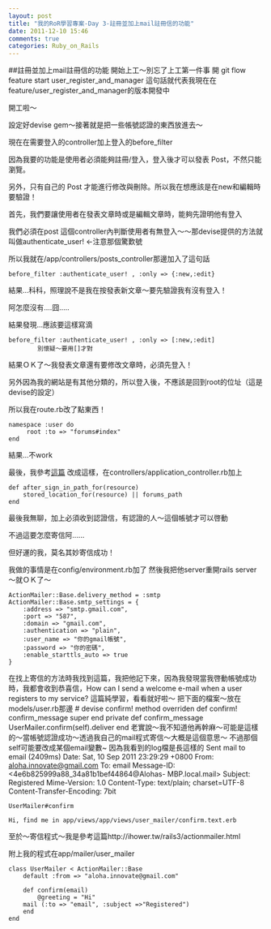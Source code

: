 ```yaml
---
layout: post
title: "我的RoR學習專案-Day 3-註冊並加上mail註冊信的功能"
date: 2011-12-10 15:46
comments: true
categories: Ruby_on_Rails
---
```


##註冊並加上mail註冊信的功能
開始上工～別忘了上工第一件事 開
	git flow feature start user_register_and_manager
這句話就代表我現在在feature/user_register_and_manager的版本開發中

開工啦～

<!--more--> 
設定好devise gem～接著就是把一些帳號認證的東西放進去～

現在在需要登入的controller加上登入的before_filter

因為我要的功能是使用者必須能夠註冊/登入，登入後才可以發表 Post，不然只能瀏覽。

另外，只有自己的 Post 才能進行修改與刪除。所以我在想應該是在new和編輯時要驗證！


首先，我們要讓使用者在發表文章時或是編輯文章時，能夠先證明他有登入

我們必須在post 這個controller內判斷使用者有無登入～～那devise提供的方法就叫做authenticate_user! <-注意那個驚歎號

所以我就在/app/controllers/posts_controller那邊加入了這句話
 
	before_filter :authenticate_user! , :only => {:new,:edit}

結果…科科，照理說不是我在按發表新文章～要先驗證我有沒有登入！

阿怎麼沒有....囧.....

結果發現...應該要這樣寫滴
 
	before_filter :authenticate_user! , :only => [:new,:edit] 
	        別懷疑～要用[]才對
結果ＯＫ了～我發表文章還有要修改文章時，必須先登入！

另外因為我的網站是有其他分類的，所以登入後，不應該是回到root的位址（這是devise的設定）

所以我在route.rb改了點東西！
	
	namespace :user do
     	 root :to => "forums#index"
  	end

結果...不work

最後，我參考[這篇](https://github.com/plataformatec/devise/wiki/How-To:-Redirect-to-a-specific-page-on-successful-sign-in)
改成這樣，在controllers/application_controller.rb加上

	def after_sign_in_path_for(resource)
    	stored_location_for(resource) || forums_path
	end


最後我無聊，加上必須收到認證信，有認證的人～這個帳號才可以啓動

不過這要怎麼寄信阿......

但好運的我，莫名其妙寄信成功！

我做的事情是在config/environment.rb加了 然後我把他server重開rails server～就ＯＫ了～

	ActionMailer::Base.delivery_method = :smtp
	ActionMailer::Base.smtp_settings = {
    	:address => "smtp.gmail.com",
    	:port => "587",
    	:domain => "gmail.com",
    	:authentication => "plain",
    	:user_name => "你的gmail帳號",
    	:password => "你的密碼",
    	:enable_starttls_auto => true
 	}

在找上寄信的方法時我找到這篇，我把他記下來，因為我發現當我啓動帳號成功時，我都會收到恭喜信，How can I send a welcome e-mail when a user registers to my service? 這篇純學習，看看就好啦～
把下面的檔案～放在models/user.rb那邊
         # devise confirm! method overriden
        def confirm!
           confirm_message
        super
        end
        private
          def confirm_message
            UserMailer.confirm(self).deliver
          end 
老實說～我不知道他再幹麻～可能是這樣的～當帳號認證成功～透過我自己的mail程式寄信～大概是這個意思～ 不過那個self可能要改成某個email變數~
因為我看到的log檔是長這樣的
	Sent mail to email (2409ms)
	Date: Sat, 10 Sep 2011 23:29:29 +0800
	From: aloha.innovate@gmail.com
	To: email
	Message-ID: <4e6b825999a88_34a81b1bef44864@Alohas-	MBP.local.mail>
	Subject: Registered
	Mime-Version: 1.0
	Content-Type: text/plain;
 	charset=UTF-8
	Content-Transfer-Encoding: 7bit

	UserMailer#confirm

	Hi, find me in app/views/app/views/user_mailer/confirm.text.erb

至於～寄信程式～我是參考這篇http://ihower.tw/rails3/actionmailer.html

附上我的程式在app/mailer/user_mailer

	class UserMailer < ActionMailer::Base
  		default :from => "aloha.innovate@gmail.com"

  		def confirm(email)
    		@greeting = "Hi"
    	mail (:to => "email", :subject =>"Registered") 
  		end
	end

